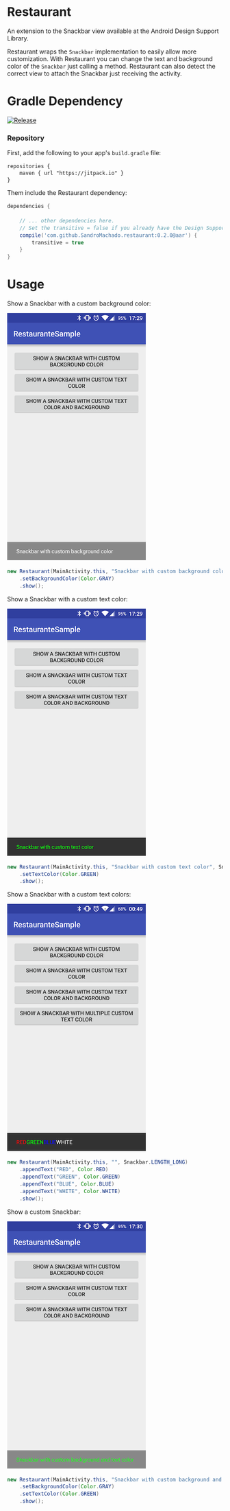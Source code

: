 # Restaurant
An extension to the Snackbar view available at the Android Design Support Library.

Restaurant wraps the `Snackbar` implementation to easily allow more customization. With Restaurant you can change the text and background color of the `Snackbar` just calling a method. Restaurant can also detect the correct view to attach the Snackbar just receiving the activity.

# Gradle Dependency

[![Release](https://img.shields.io/github/release/SandroMachado/Restaurant.svg?label=jitpack)](https://jitpack.io/#SandroMachado/Restaurant)

### Repository

First, add the following to your app's `build.gradle` file:

```Gradle
repositories {
    maven { url "https://jitpack.io" }
}
```

Them include the Restaurant dependency:

```gradle
dependencies {

    // ... other dependencies here.
    // Set the transitive = false if you already have the Design Support Library dependency.
    compile('com.github.SandroMachado.restaurant:0.2.0@aar') {
        transitive = true
    }
}
```

# Usage

Show a Snackbar with a custom background color:

![Snackbar with custom background color](screenshots/custom_background.png)

```Java
new Restaurant(MainActivity.this, "Snackbar with custom background color", Snackbar.LENGTH_LONG)
    .setBackgroundColor(Color.GRAY)
    .show();
```

Show a Snackbar with a custom text color:

![Snackbar with custom text color](screenshots/custom_text.png)

```Java
new Restaurant(MainActivity.this, "Snackbar with custom text color", Snackbar.LENGTH_LONG)
    .setTextColor(Color.GREEN)
    .show();
```

Show a Snackbar with a custom text colors:

![Snackbar with custom text colors](screenshots/custom_text_colors.png)

```Java
new Restaurant(MainActivity.this, "", Snackbar.LENGTH_LONG)
    .appendText("RED", Color.RED)
    .appendText("GREEN", Color.GREEN)
    .appendText("BLUE", Color.BLUE)
    .appendText("WHITE", Color.WHITE)
    .show();
```

Show a custom Snackbar:

![Snackbar with custom](screenshots/custom.png)

```Java
new Restaurant(MainActivity.this, "Snackbar with custom background and text color", Snackbar.LENGTH_LONG)
    .setBackgroundColor(Color.GRAY)
    .setTextColor(Color.GREEN)
    .show();
```